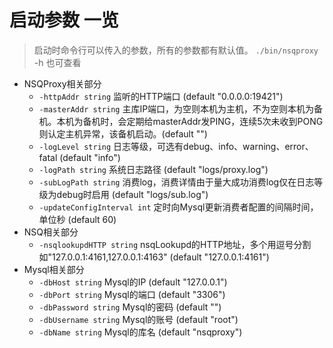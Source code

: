 # 启动参数 一览

> 启动时命令行可以传入的参数，所有的参数都有默认值。
> `./bin/nsqproxy` -h 也可查看

* NSQProxy相关部分
    * `-httpAddr string` 监听的HTTP端口 (default "0.0.0.0:19421")
    * `-masterAddr string` 主库IP端口，为空则本机为主机，不为空则本机为备机。本机为备机时，会定期给masterAddr发PING，连续5次未收到PONG则认定主机异常，该备机启动。(default "")
    * `-logLevel string` 日志等级，可选有debug、info、warning、error、fatal (default "info")
    * `-logPath string` 系统日志路径 (default "logs/proxy.log")
    * `-subLogPath string` 消费log，消费详情由于量大成功消费log仅在日志等级为debug时启用 (default "logs/sub.log")
    * `-updateConfigInterval int` 定时向Mysql更新消费者配置的间隔时间，单位秒 (default 60)
* NSQ相关部分
    * `-nsqlookupdHTTP string` nsqLookupd的HTTP地址，多个用逗号分割如"127.0.0.1:4161,127.0.0.1:4163" (default "127.0.0.1:4161")
* Mysql相关部分
    * `-dbHost string` Mysql的IP (default "127.0.0.1")
    * `-dbPort string` Mysql的端口 (default "3306")
    * `-dbPassword string` Mysql的密码 (default "")
    * `-dbUsername string` Mysql的账号 (default "root")
    * `-dbName string` Mysql的库名 (default "nsqproxy")